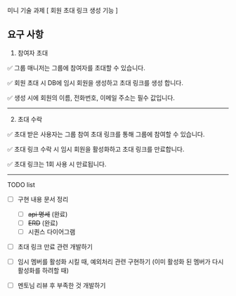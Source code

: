 미니 기술 과제
[ 회원 초대 링크 생성 기능 ]

요구 사항
--
1) 참여자 초대

✅ 그룹 매니저는 그룹에 참여자를 초대할 수 있습니다.

✅ 회원 초대 시 DB에 임시 회원을 생성하고 초대 링크를 생성 합니다.

✅ 생성 시에 회원의 이름, 전화번호, 이메일 주소는 필수 값입니다.

---

2) 초대 수락

✅ 초대 받은 사용자는 그룹 참여 초대 링크를 통해 그룹에 참여할 수 있습니다.

✅ 초대 링크 수락 시 임시 회원을 활성화하고 초대 링크를 만료합니다.

✅ 초대 링크는 1회 사용 시 만료됩니다.

---

TODO list

- [ ] 구현 내용 문서 정리
  - [ ]  ~~api 명세~~ (완료)
  - [ ]  ~~ERD~~ (완료)
  - [ ]  시퀀스 다이어그램
     
- [ ] 초대 링크 만료 관련 개발하기
- [ ] 임시 멤버를 활성화 시킬 때, 예외처리 관련 구현하기 (이미 활성화 된 멤버가 다시 활성화를 하려할 때)

- [ ] 멘토님 리뷰 후 부족한 것 개발하기





